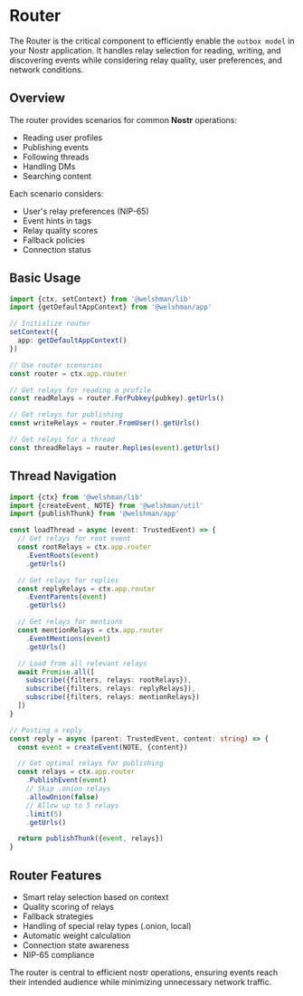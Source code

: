 # Router

The Router is the critical component to efficiently enable the `outbox model` in your Nostr application. It handles relay selection for reading, writing, and discovering events while considering relay quality, user preferences, and network conditions.

## Overview

The router provides scenarios for common **Nostr** operations:
- Reading user profiles
- Publishing events
- Following threads
- Handling DMs
- Searching content

Each scenario considers:
- User's relay preferences (NIP-65)
- Event hints in tags
- Relay quality scores
- Fallback policies
- Connection status

## Basic Usage

```typescript
import {ctx, setContext} from '@welshman/lib'
import {getDefaultAppContext} from '@welshman/app'

// Initialize router
setContext({
  app: getDefaultAppContext()
})

// Use router scenarios
const router = ctx.app.router

// Get relays for reading a profile
const readRelays = router.ForPubkey(pubkey).getUrls()

// Get relays for publishing
const writeRelays = router.FromUser().getUrls()

// Get relays for a thread
const threadRelays = router.Replies(event).getUrls()
```

## Thread Navigation

```typescript
import {ctx} from '@welshman/lib'
import {createEvent, NOTE} from '@welshman/util'
import {publishThunk} from '@welshman/app'

const loadThread = async (event: TrustedEvent) => {
  // Get relays for root event
  const rootRelays = ctx.app.router
    .EventRoots(event)
    .getUrls()

  // Get relays for replies
  const replyRelays = ctx.app.router
    .EventParents(event)
    .getUrls()

  // Get relays for mentions
  const mentionRelays = ctx.app.router
    .EventMentions(event)
    .getUrls()

  // Load from all relevant relays
  await Promise.all([
    subscribe({filters, relays: rootRelays}),
    subscribe({filters, relays: replyRelays}),
    subscribe({filters, relays: mentionRelays})
  ])
}

// Posting a reply
const reply = async (parent: TrustedEvent, content: string) => {
  const event = createEvent(NOTE, {content})

  // Get optimal relays for publishing
  const relays = ctx.app.router
    .PublishEvent(event)
    // Skip .onion relays
    .allowOnion(false)
    // Allow up to 5 relays
    .limit(5)
    .getUrls()

  return publishThunk({event, relays})
}
```

## Router Features

- Smart relay selection based on context
- Quality scoring of relays
- Fallback strategies
- Handling of special relay types (.onion, local)
- Automatic weight calculation
- Connection state awareness
- NIP-65 compliance

The router is central to efficient nostr operations, ensuring events reach their intended audience while minimizing unnecessary network traffic.
